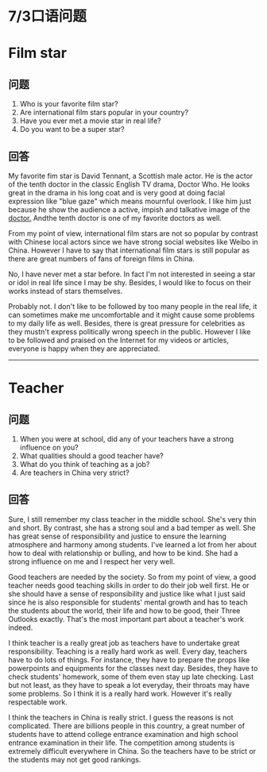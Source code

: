 # 7/3口语问题

# Film star

## 问题

1. Who is your favorite film star?
2. Are international film stars popular in your country?
3. Have you ever met a movie star in real life?
4. Do you want to be a super star?

## 回答

My favorite fim star is David Tennant, a Scottish male actor. He is the actor of the tenth doctor in the classic English TV drama, Doctor Who. He looks great in the drama in his long coat and is very good at doing facial expression like "blue gaze" which means mournful overlook. I like him just because he show the audience a active, impish and talkative image of the [doctor.](http://doctor.By) Andthe tenth doctor is one of my favorite doctors as well.

From my point of view, international film stars are not so popular by contrast with Chinese local actors since we have strong social websites like Weibo in China. However I have to say that international film stars is still popular as there are great numbers of fans of foreign films in China.

No, I have never met a star before. In fact I'm not interested in seeing a star or idol in real life since I may be shy. Besides, I would like to focus on their works instead of stars themselves.

Probably not. I don't like to be followed by too many people in the real life, it can sometimes make me uncomfortable and it might cause some problems to my daily life as well. Besides, there is great pressure for celebrities as they mustn't express politically wrong speech in the public. However I like to be followed and praised on the Internet for my videos or articles, everyone is happy when they are appreciated.

---

# Teacher

## 问题

1. When you were at school, did any of your teachers have a strong influence on you?
2. What qualities should a good teacher have?
3. What do you think of teaching as a job?
4. Are teachers in China very strict?

## 回答

Sure, I still remember my class teacher in the middle school. She's very thin and short. By contrast, she has a strong soul and a bad temper as well. She has great sense of responsibility and justice to ensure the learning atmosphere and harmony among students. I've learned a lot from her about how to deal with relationship or bulling, and how to be kind. She had a strong influence on me and I respect her very well.

Good teachers are needed by the society. So from my point of view, a good teacher needs good teaching skills in order to do their job well first. He or she should have a sense of responsibility and justice like what I just said since he is also responsible for students' mental growth and has to teach the students about the world, their life and how to be good, their Three Outlooks exactly. That's the most important part about a teacher's work indeed.

I think teacher is a really great job as teachers have to undertake great responsibility. Teaching is a really hard work as well. Every day, teachers have to do lots of things. For instance, they have to prepare the props like powerpoints and equipments for the classes next day. Besides, they have to check students' homework, some of them even stay up late checking. Last but not least, as they have to speak a lot everyday, their throats may have some problems. So I think it is a really hard work. However it's really respectable work.

I think the teachers in China is really strict. I guess the reasons is not complicated. There are billions people in this country, a great number of students have to attend college entrance examination and high school entrance examination in their life. The competition among students is extremely difficult everywhere in China. So the teachers have to be strict or the students may not get good rankings.